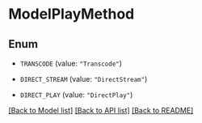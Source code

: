 # ModelPlayMethod

## Enum


* `TRANSCODE` (value: `"Transcode"`)

* `DIRECT_STREAM` (value: `"DirectStream"`)

* `DIRECT_PLAY` (value: `"DirectPlay"`)


[[Back to Model list]](../README.md#documentation-for-models) [[Back to API list]](../README.md#documentation-for-api-endpoints) [[Back to README]](../README.md)



